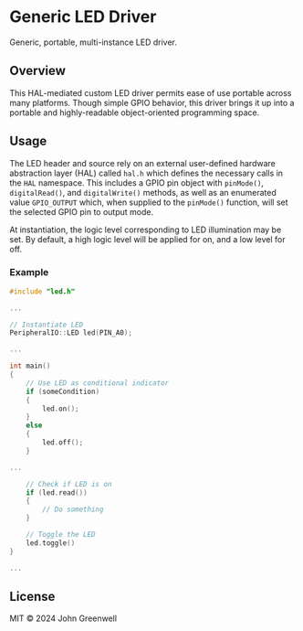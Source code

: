 # Generic LED Driver

Generic, portable, multi-instance LED driver.

## Overview

This HAL-mediated custom LED driver permits ease of use portable across many platforms. Though simple GPIO behavior, this driver brings it up into a portable and highly-readable object-oriented programming space.

## Usage

The LED header and source rely on an external user-defined hardware abstraction layer (HAL) called `hal.h` which defines the necessary calls in the `HAL` namespace. This includes a GPIO pin object with `pinMode()`, `digitalRead()`, and `digitalWrite()` methods, as well as an enumerated value `GPIO_OUTPUT` which, when supplied to the `pinMode()` function, will set the selected GPIO pin to output mode.

At instantiation, the logic level corresponding to LED illumination may be set. By default, a high logic level will be applied for on, and a low level for off.

### Example

```cpp
#include "led.h"

...

// Instantiate LED
PeripheralIO::LED led(PIN_A0);

...

int main()
{
    // Use LED as conditional indicator
    if (someCondition)
    {
        led.on();
    }
    else
    {
        led.off();
    }

...

    // Check if LED is on
    if (led.read())
    {
        // Do something
    }

    // Toggle the LED
    led.toggle()
}

...
```

## License

MIT © 2024 John Greenwell